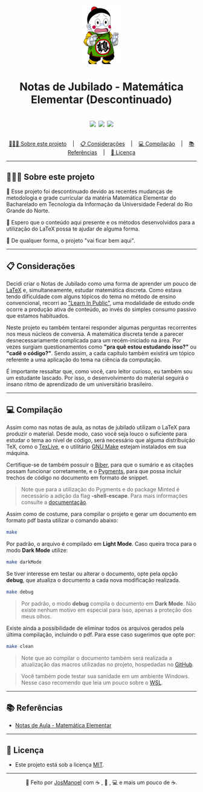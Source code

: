 <p align="center">
  <img src = "res/img/chaos.png" style = "width: 20%;">
</p>
<h1 align = "center"> 
  Notas de Jubilado - Matemática Elementar (Descontinuado)
 
  
  <p align="center">
    <img src="https://img.shields.io/github/last-commit/JosManoel/notas-de-jubilado">
    <img src="https://img.shields.io/github/license/JosManoel/notas-de-jubilado">
    <img src="https://img.shields.io/github/downloads/JosManoel/notas-de-jubilado/total">
  </p>
</h1>

<p align ="center">
<a href= "#sobre-este-projeto">👨🏻‍💻 Sobre este projeto</a> &nbsp;&nbsp;&nbsp;|&nbsp;&nbsp;&nbsp;
<a href="#consideracoes">📋 Considerações</a> &nbsp;&nbsp;&nbsp;|&nbsp;&nbsp;&nbsp;
<a href="#desenvolvimento">💻 Compilação</a> &nbsp;&nbsp;&nbsp;|&nbsp;&nbsp;&nbsp;
<a href="#referecias">📚 Referências</a> &nbsp;&nbsp;&nbsp;|&nbsp;&nbsp;&nbsp;
<a href="#licenca">📝 Licença</a>
</p>

***

<h2 id = "sobre-este-projeto">👨🏻‍💻 Sobre este projeto</h2>

<!-- Esse repositório mantém as notas de jubilado da disciplina Matemática Elementar do Bacharelado em Tecnologia da Informação da Universidade Federal do Rio Grande do Norte.

As **"Notas de Jubilado"** não são um material oficial da matéria, sendo estritamente uma **paródia** das [notas de aula](https://github.com/matematica-elementar/notas-de-aula) oficiais, construídas com o intuito de descontrair durante os estudos da matemática discreta. Em hipótese nenhuma utilize esse artigo como única fonte de conhecimento.

_Considere-se avisado..._

_Lembre-se que existe um motivo para esse título..._ -->

🐲 Esse projeto foi descontinuado devido as recentes mudanças de metodologia e grade curricular da matéria Matemática Elementar do Bacharelado em Tecnologia da Informação da Universidade Federal do Rio Grande do Norte. 

🐲 Espero que o conteúdo aqui presente e os métodos desenvolvidos para a utilização do LaTeX possa te ajudar de alguma forma.

🐲 De qualquer forma, o projeto "vai ficar bem aqui".

***

<h2 id="consideracoes">📋 Considerações</h2>

Decidi criar o Notas de Jubilado como uma forma de aprender um pouco de [LaTeX](https://pt.wikipedia.org/wiki/LaTeX) e, simultaneamente, estudar matemática discreta. Como estava tendo dificuldade com alguns tópicos do tema no método de ensino convencional, recorri ao ["Learn In Public"](https://segredo.dev/aprenda-em-publico/), uma modalidade de estudo onde ocorre a produção ativa de conteúdo, ao invés do simples consumo passivo que estamos habituados. 

Neste projeto eu também tentarei responder algumas perguntas recorrentes nos meus núcleos de conversa. A matemática discreta tende a parecer desnecessariamente complicada para um recém-iniciado na área. Por vezes surgiam questionamentos como **"pra quê estou estudando isso?"** ou **"cadê o código?"**. Sendo assim, a cada capítulo também existirá um tópico referente a uma aplicação do tema na ciência da computação.

É importante ressaltar que, como você, caro leitor curioso, eu também sou um estudante lascado. Por isso, o desenvolvimento do material seguirá o insano ritmo de aprendizado de um universitário brasileiro. 


***

<h2 id="compilacao">💻 Compilação</h2>

Assim como nas notas de aula, as notas de jubilado utilizam o LaTeX para produzir o material. Desde modo, caso você seja louco o suficiente para estudar o tema ao nível de código, será necessário que alguma distribuição TeX, como o [TexLive](https://tug.org/texlive/), e o utilitário [GNU Make](https://www.gnu.org/software/make/) estejam instalados em sua máquina.

Certifique-se de também possuir o [Biber](https://biblatex-biber.sourceforge.net/), para que o sumário e as citações possam funcionar corretamente, e o [Pygments](https://pygments.org/), para que possa incluir trechos de código no documento em formato de snippet.

> Note que para a utilização do Pygments e do package Minted é necessário a adição da flag **-shell-escape**. Para mais informações consulte a [documentação](https://github.com/gpoore/minted/blob/master/source/minted.pdf).

Assim como de costume, para compilar o projeto e gerar um documento em formato pdf basta utilizar o comando abaixo:

```sh
make
```

Por padrão, o arquivo é compilado em **Light Mode**. Caso queira troca para o modo **Dark Mode** utilize:

```sh
make darkMode
```

Se tiver interesse em testar ou alterar o documento, opte pela opção **debug**, que atualiza o documento a cada nova modificação realizada.

```sh
make debug
```
> Por padrão, o modo **debug** compila o documento em **Dark Mode**. Não existe nenhum motivo em especial para isso, apenas a proteção dos meus olhos.

Existe ainda a possibilidade de eliminar todos os arquivos gerados pela última compilação, incluindo o pdf. Para esse caso sugerimos que opte por:

```sh
make clean
```

> Note que ao compilar o documento também será realizada a atualização das macros utilizadas no projeto, hospedadas no [GitHub](https://github.com/matematica-elementar/macros).

> Você também pode testar sua sanidade em um ambiente Windows. Nesse caso recomendo que leia um pouco sobre o [WSL](https://learn.microsoft.com/pt-br/windows/wsl/install).

***

<h2 id="referencias">📚 Referências</h2>

* [Notas de Aula - Matemática Elementar](https://github.com/matematica-elementar/notas-de-aula)


***

<h2 id="licenca">📝 Licença</h2>

- Este projeto está sob a licença [MIT](https://github.com/JosManoel/notas-de-jubilado/blob/main/LICENSE).

***

<div align = "center">

  👋 Feito por [JosManoel](https://github.com/JosManoel) com ☕ , 💊 , 💻 e mais um pouco de ☕.

</div> 

<!-- 
For view the make version
make -v

Here are the commands:
sudo apt install texlive-full

For basic and some extra packages
sudo apt install texlive

For install biber bibtex (vai ser instalado no texlive-full)
sudo apt-get install biber

For check the pip version
pip -v 

For install pip
sudo apt install python3-pip


install pygments for snipts
pip install Pygments

install on ubuntu
sudo apt install python3-pygments -->
